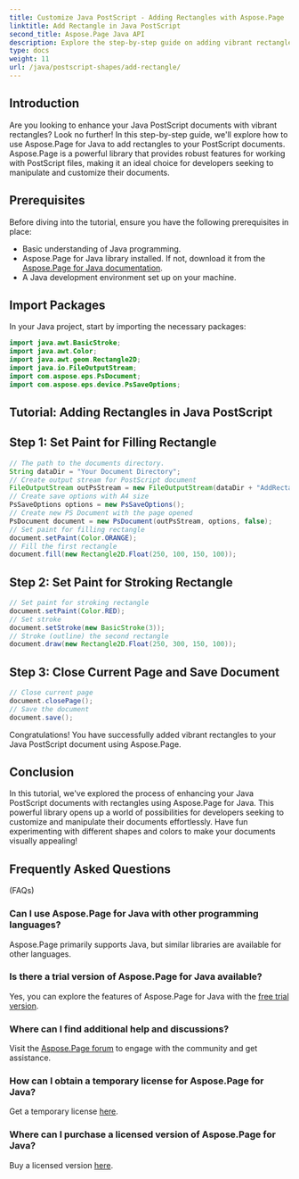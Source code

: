 ```yaml
---
title: Customize Java PostScript - Adding Rectangles with Aspose.Page
linktitle: Add Rectangle in Java PostScript
second_title: Aspose.Page Java API
description: Explore the step-by-step guide on adding vibrant rectangles to Java PostScript documents using Aspose.Page for Java. Enhance your document customization effortlessly!
type: docs
weight: 11
url: /java/postscript-shapes/add-rectangle/
---
```

## Introduction
Are you looking to enhance your Java PostScript documents with vibrant rectangles? Look no further! In this step-by-step guide, we'll explore how to use Aspose.Page for Java to add rectangles to your PostScript documents. Aspose.Page is a powerful library that provides robust features for working with PostScript files, making it an ideal choice for developers seeking to manipulate and customize their documents.
## Prerequisites
Before diving into the tutorial, ensure you have the following prerequisites in place:
- Basic understanding of Java programming.
- Aspose.Page for Java library installed. If not, download it from the [Aspose.Page for Java documentation](https://reference.aspose.com/page/java/).
- A Java development environment set up on your machine.
## Import Packages
In your Java project, start by importing the necessary packages:
```java
import java.awt.BasicStroke;
import java.awt.Color;
import java.awt.geom.Rectangle2D;
import java.io.FileOutputStream;
import com.aspose.eps.PsDocument;
import com.aspose.eps.device.PsSaveOptions;
```
## Tutorial: Adding Rectangles in Java PostScript
## Step 1: Set Paint for Filling Rectangle
```java
// The path to the documents directory.
String dataDir = "Your Document Directory";
// Create output stream for PostScript document
FileOutputStream outPsStream = new FileOutputStream(dataDir + "AddRectangle_outPS.ps");
// Create save options with A4 size
PsSaveOptions options = new PsSaveOptions();
// Create new PS Document with the page opened
PsDocument document = new PsDocument(outPsStream, options, false);
// Set paint for filling rectangle
document.setPaint(Color.ORANGE);        
// Fill the first rectangle
document.fill(new Rectangle2D.Float(250, 100, 150, 100));
```
## Step 2: Set Paint for Stroking Rectangle
```java
// Set paint for stroking rectangle
document.setPaint(Color.RED);
// Set stroke
document.setStroke(new BasicStroke(3));
// Stroke (outline) the second rectangle
document.draw(new Rectangle2D.Float(250, 300, 150, 100));
```
## Step 3: Close Current Page and Save Document
```java
// Close current page
document.closePage();
// Save the document
document.save();
```
Congratulations! You have successfully added vibrant rectangles to your Java PostScript document using Aspose.Page.
## Conclusion
In this tutorial, we've explored the process of enhancing your Java PostScript documents with rectangles using Aspose.Page for Java. This powerful library opens up a world of possibilities for developers seeking to customize and manipulate their documents effortlessly.
Have fun experimenting with different shapes and colors to make your documents visually appealing!
## Frequently Asked Questions
 (FAQs)
### Can I use Aspose.Page for Java with other programming languages?
Aspose.Page primarily supports Java, but similar libraries are available for other languages.
### Is there a trial version of Aspose.Page for Java available?
Yes, you can explore the features of Aspose.Page for Java with the [free trial version](https://releases.aspose.com/).
### Where can I find additional help and discussions?
Visit the [Aspose.Page forum](https://forum.aspose.com/c/page/39) to engage with the community and get assistance.
### How can I obtain a temporary license for Aspose.Page for Java?
Get a temporary license [here](https://purchase.aspose.com/temporary-license/).
### Where can I purchase a licensed version of Aspose.Page for Java?
Buy a licensed version [here](https://purchase.aspose.com/buy).
